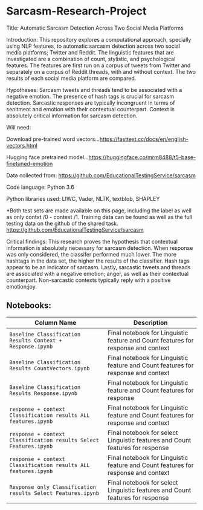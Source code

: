 # Sarcasm-Research-Project
Title: Automatic Sarcasm Detection Across Two Social Media Platforms


Introduction: This repository explores a computational approach, specially using NLP features, to automatic sarcasm detection across two social media platforms; Twitter and Reddit. The linguistic features that are investigated are a combination of count, stylistic, and psychological features. The features are first run on a corpus of tweets from Twitter and separately on a corpus of Reddit threads, with and without context. The two results of each social media platform are compared. 


Hypotheses: Sarcasm tweets and threads tend to be associated with a negative emotion. The presence of hash tags is crucial for sarcasm detection. Sarcastic responses are typically incongruent in terms of senitment and emotion with their contextual counterpart. Context is absolutely critical information for sarcasm detection. 

Will need:

Download pre-trained word vectors...https://fasttext.cc/docs/en/english-vectors.html

Hugging face pretrained model...https://huggingface.co/mrm8488/t5-base-finetuned-emotion

Data collected from: https://github.com/EducationalTestingService/sarcasm

Code language: Python 3.6

Python libraries used: LIWC, Vader, NLTK, textblob, SHAPLEY

*Both test sets are made available on this page, including the label as well as only contxt /0 - context /1. Training data can be found as well as the full testing data on the github of the shared task. https://github.com/EducationalTestingService/sarcasm

Critical findings: This research proves the hypothesis that contextual information is absolutely necessary for sarcasm detection. When response was only considered, the classifer performed much lower. The more hashtags in the data set, the higher the results of the classifier. Hash tags appear to be an indicator of sarcasm. Lastly, sarcastic tweets and threads are associated with a negative emotion; anger, as well as their contextual counterpart. Non-sarcastic contexts typically reply with a positive emotion;joy. 



## Notebooks:
Column Name | Description
------------|-------------
`Baseline Classification Results Context + Response.ipynb`|Final notebook for Linguistic feature and Count features for response and context
`Baseline Classification Results CountVectors.ipynb`|Final notebook for Linguistic feature and Count features for response and context
`Baseline Classification Results Response.ipynb`|Final notebook for Linguistic feature and Count features for response
`response + context Classification results ALL features.ipynb`|Final notebook for Linguistic feature and Count features for response and context
`response + context Classification results Select Features.ipynb`|Final notebook for select Linguistic features and Count features for response
`response + context Classification results ALL features.ipynb`|Final notebook for Linguistic feature and Count features for response and context
`Response only Classification results Select Features.ipynb`|Final notebook for select Linguistic features and Count features for response
